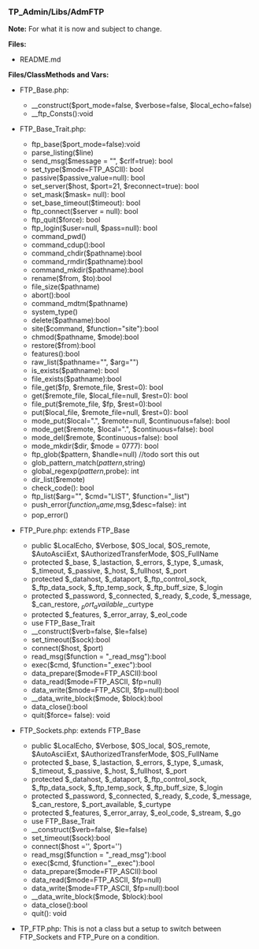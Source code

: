 ### TP_Admin/Libs/AdmFTP

**Note:** For what it is now and subject to change. 

**Files:** 
- README.md

**Files/ClassMethods and Vars:** 

- FTP_Base.php: 	
	* __construct($port_mode=false, $verbose=false, $local_echo=false) 
	* __ftp_Consts():void 

- FTP_Base_Trait.php: 	
	* ftp_base($port_mode=false):void 
	* parse_listing($line) 
	* send_msg($message = "", $crlf=true): bool 
	* set_type($mode=FTP_ASCII): bool 
	* passive($passive_value=null): bool 
	* set_server($host, $port=21, $reconnect=true): bool 
	* set_mask($mask= null): bool 
	* set_base_timeout($timeout): bool 
	* ftp_connect($server = null): bool 
	* ftp_quit($force): bool 
	* ftp_login($user=null, $pass=null): bool 
	* command_pwd() 
	* command_cdup():bool 
	* command_chdir($pathname):bool 
	* command_rmdir($pathname):bool 
	* command_mkdir($pathname):bool 
	* rename($from, $to):bool 
	* file_size($pathname) 
	* abort():bool 
	* command_mdtm($pathname) 
	* system_type() 
	* delete($pathname):bool 
	* site($command, $function="site"):bool 
	* chmod($pathname, $mode):bool 
	* restore($from):bool 
	* features():bool 
	* raw_list($pathname="", $arg="") 
	* is_exists($pathname): bool 
	* file_exists($pathname):bool 
	* file_get($fp, $remote_file, $rest=0): bool 
	* get($remote_file, $local_file=null, $rest=0): bool 
	* file_put($remote_file, $fp, $rest=0):bool 
	* put($local_file, $remote_file=null, $rest=0): bool 
	* mode_put($local=".", $remote=null, $continuous=false): bool 
	* mode_get($remote, $local=".", $continuous=false): bool 
	* mode_del($remote, $continuous=false): bool 
	* mode_mkdir($dir, $mode = 0777): bool 
	* ftp_glob($pattern, $handle=null) //todo sort this out
	* glob_pattern_match($pattern,$string) 
	* global_regexp($pattern,$probe): int 
	* dir_list($remote) 
	* check_code(): bool 
	* ftp_list($arg="", $cmd="LIST", $function="_list") 
	* push_error($function_name,$msg,$desc=false): int 
	* pop_error() 

- FTP_Pure.php: extends FTP_Base 	
	* public $LocalEcho, $Verbose, $OS_local, $OS_remote, $AutoAsciiExt, $AuthorizedTransferMode, $OS_FullName 
	* protected $_base, $_lastaction, $_errors, $_type, $_umask, $_timeout, $_passive, $_host, $_fullhost, $_port 
	* protected $_datahost, $_dataport, $_ftp_control_sock, $_ftp_data_sock, $_ftp_temp_sock, $_ftp_buff_size, $_login 
	* protected $_password, $_connected, $_ready, $_code, $_message, $_can_restore, $_port_available,$_curtype 
	* protected $_features, $_error_array, $_eol_code 
	* use FTP_Base_Trait 
	* __construct($verb=false, $le=false) 
	* set_timeout($sock):bool 
	* connect($host, $port) 
	* read_msg($function = "_read_msg"):bool 
	* exec($cmd, $function="_exec"):bool 
	* data_prepare($mode=FTP_ASCII):bool 
	* data_read($mode=FTP_ASCII, $fp=null) 
	* data_write($mode=FTP_ASCII, $fp=null):bool 
	* __data_write_block($mode, $block):bool 
	* data_close():bool 
	* quit($force= false): void 

- FTP_Sockets.php: extends FTP_Base	
	* public $LocalEcho, $Verbose, $OS_local, $OS_remote, $AutoAsciiExt, $AuthorizedTransferMode, $OS_FullName 
	* protected $_base, $_lastaction, $_errors, $_type, $_umask, $_timeout, $_passive, $_host, $_fullhost, $_port 
	* protected $_datahost, $_dataport, $_ftp_control_sock, $_ftp_data_sock, $_ftp_temp_sock, $_ftp_buff_size, $_login 
	* protected $_password, $_connected, $_ready, $_code, $_message, $_can_restore, $_port_available, $_curtype 
	* protected $_features, $_error_array, $_eol_code, $_stream, $_go 
	* use FTP_Base_Trait 
	* __construct($verb=false, $le=false) 
	* set_timeout($sock):bool 
	* connect($host ='', $port='') 
	* read_msg($function = "_read_msg"):bool 
	* exec($cmd, $function="__exec"):bool 
	* data_prepare($mode=FTP_ASCII):bool 
	* data_read($mode=FTP_ASCII, $fp=null) 
	* data_write($mode=FTP_ASCII, $fp=null):bool 
	* __data_write_block($mode, $block):bool 
	* data_close():bool 
	* quit(): void 

- TP_FTP.php: This is not a class but a setup to switch between FTP_Sockets and FTP_Pure on a condition.	
